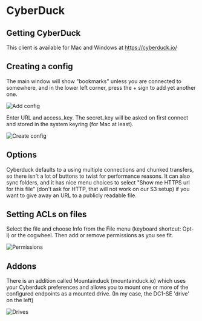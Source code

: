 # CyberDuck

## Getting CyberDuck

This client is available for Mac and Windows at
https://cyberduck.io/

## Creating a config

The main window will show "bookmarks" unless you are connected
to somewhere, and in the lower left corner, press the + sign
to add yet another one.

![Add config](/images/cyberduckadd.png)

Enter URL and access_key. The secret_key will be asked on first
connect and stored in the system keyring (for Mac at least).

![Create config](/images/cyberduck1.png)

## Options

Cyberduck defaults to a using multiple connections and chunked
transfers, so there isn't a lot of buttons to twist for performance
reasons. It can also sync folders, and it has nice menu choices
to select "Show me HTTPS url for this file" (don't ask for HTTP,
that will not work on our S3 setup) if you want to give away an
URL to a publicly readable file.

## Setting ACLs on files

Select the file and choose Info from the File menu (keyboard
shortcut: Opt-I) or the cogwheel. Then add or remove permissions
as you see fit.

![Permissions](/images/cyberduck2.png)

## Addons

There is an addition called Mountainduck (mountainduck.io) which
uses your Cyberduck preferences and allows you to mount one or
more of the configured endpoints as a mounted drive. (In my case,
the DC1-SE 'drive' on the left)

![Drives](/images/mountainduck1.png)

